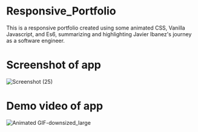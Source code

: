 # Responsive_Portfolio

This is a responsive portfolio created using some animated CSS, Vanilla Javascript, and Es6, summarizing and highlighting Javier Ibanez's journey as a software engineer. 

# Screenshot of app

![Screenshot (25)](https://user-images.githubusercontent.com/69645144/109377804-9fba9000-789b-11eb-8a13-085fef41dc2f.png)

# Demo video of app

![Animated GIF-downsized_large](https://user-images.githubusercontent.com/69645144/110196012-8ff8f980-7e0f-11eb-8d4e-b077b9dd4850.gif)